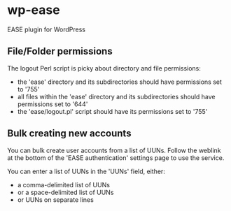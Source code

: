 wp-ease
=======

EASE plugin for WordPress

File/Folder permissions
-----------------------

The logout Perl script is picky about directory and file permissions:
- the 'ease' directory and its subdirectories should have permissions set to '755'
- all files within the 'ease' directory and its subdirectories should have permissions set to '644'
- the 'ease/logout.pl' script should have its permissions set to '755'

Bulk creating new accounts
---------------------

You can bulk create user accounts from a list of UUNs. Follow the weblink at the bottom of the 'EASE authentication' settings page to use the service.

You can enter a list of UUNs in the 'UUNs' field, either:
- a comma-delimited list of UUNs
- or a space-delimited list of UUNs
- or UUNs on separate lines